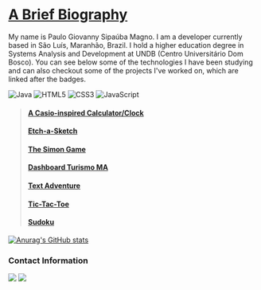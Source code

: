 # [A Brief Biography](https://linkedin.com/in/pgsmagno/) <a name="en"></a>

My name is Paulo Giovanny Sipaúba Magno. I am a developer currently based in São Luís, Maranhão, Brazil. I hold a higher education degree in Systems Analysis and Development at UNDB (Centro Universitário Dom Bosco). You can see below some of the technologies I have been studying and can also checkout some of the projects I've worked on, which are linked after the badges.

![Java](https://img.shields.io/badge/java-%23ED8B00.svg?style=for-the-badge&logo=java&logoColor=white) ![HTML5](https://img.shields.io/badge/html5-%23E34F26.svg?style=for-the-badge&logo=html5&logoColor=white) ![CSS3](https://img.shields.io/badge/css3-%231572B6.svg?style=for-the-badge&logo=css3&logoColor=white)  ![JavaScript](https://img.shields.io/badge/javascript-%23323330.svg?style=for-the-badge&logo=javascript&logoColor=%23F7DF1E)

>#### [A Casio-inspired Calculator/Clock](https://pgmagno.github.io/tod-calculator/)
>#### [Etch-a-Sketch](https://pgmagno.github.io/etch-a-sketch/)
>#### [The Simon Game](https://pgmagno.github.io/simon-game/)
>#### [Dashboard Turismo MA](https://observatorioturismoma.github.io/dashboard/)
>#### [Text Adventure](https://github.com/pgmagno/textAdventure/)
>#### [Tic-Tac-Toe](https://github.com/pgmagno/tictactoe)
>#### [Sudoku](https://github.com/pgmagno/sudoku)

[![Anurag's GitHub stats](https://github-readme-stats.vercel.app/api?username=pgmagno)](https://github.com/anuraghazra/github-readme-stats)

### Contact Information

<a href="https://linkedin.com/in/pgsmagno/" target="_blank"><img src="https://img.shields.io/badge/linkedin-%230077B5.svg?style=for-the-badge&logo=linkedin&logoColor=white"></a>
<a href="mailto:pgs.magno@gmail.com" target="_blank"><img src="https://img.shields.io/badge/Gmail-D14836?style=for-the-badge&logo=gmail&logoColor=white"></a>
